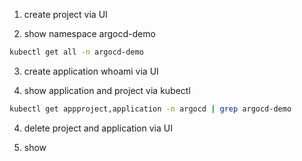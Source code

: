 1. create project via UI

2. show namespace argocd-demo

```bash
kubectl get all -n argocd-demo
```

3. create application whoami via UI

4. show application and project via kubectl

```bash
kubectl get appproject,application -n argocd | grep argocd-demo
```

4. delete project and application via UI

5. show 